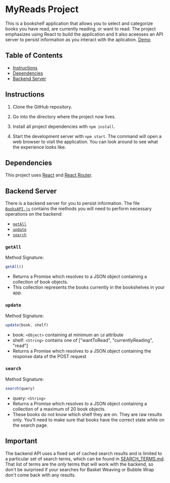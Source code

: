 # MyReads Project

This is a bookshelf application that allows you to select and categorize books you have read, are currently reading, or want to read. The project emphasizes using React to build the application and it also aceesses an API server to persist information as you interact with the aplication.
[Demo](https://react-myreads.netlify.com/)

## Table of Contents

* [Instructions](#instructions)
* [Dependencies](#dependencies)
* [Backend Server](#backend-server)

## Instructions

1. Clone the GitHub repository.

2. Go into the directory where the project now lives.

3. Install all project dependencies with `npm install`.

4. Start the development server with `npm start`. The command will open a web browser to visit the application. You can look around to see what the experience looks like.

## Dependencies

This project uses [React](https://reactjs.org/) and [React Router](https://reacttraining.com/react-router/).

## Backend Server

There is a backend server for you to persist information. The file [`BooksAPI.js`](src/BooksAPI.js) contains the methods you will need to perform necessary operations on the backend:

* [`getAll`](#getall)
* [`update`](#update)
* [`search`](#search)

### `getAll`

Method Signature:

```js
getAll()
```

* Returns a Promise which resolves to a JSON object containing a collection of book objects.
* This collection represents the books currently in the bookshelves in your app.

### `update`

Method Signature:

```js
update(book, shelf)
```

* book: `<Object>` containing at minimum an `id` attribute
* shelf: `<String>` contains one of ["wantToRead", "currentlyReading", "read"]
* Returns a Promise which resolves to a JSON object containing the response data of the POST request

### `search`

Method Signature:

```js
search(query)
```

* query: `<String>`
* Returns a Promise which resolves to a JSON object containing a collection of a maximum of 20 book objects.
* These books do not know which shelf they are on. They are raw results only. You'll need to make sure that books have the correct state while on the search page.

## Important
The backend API uses a fixed set of cached search results and is limited to a particular set of search terms, which can be found in [SEARCH_TERMS.md](SEARCH_TERMS.md). That list of terms are the _only_ terms that will work with the backend, so don't be surprised if your searches for Basket Weaving or Bubble Wrap don't come back with any results.
